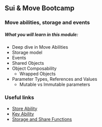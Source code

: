 ## Sui & Move Bootcamp

### Move abilities, storage and events

##### What you will learn in this module:


- Deep dive in Move Abilities
- Storage model
- Events
- Shared Objects
- Object Composability
  - Wrapped Objects
- Parameter Types, References and Values
  - Mutable vs Immutable parameters


### Useful links

- [Store Ability](https://move-book.com/storage/store-ability.html)
- [Key Ability](https://move-book.com/storage/key-ability.html)
- [Storage and Share Functions](https://move-book.com/storage/storage-functions.html)

